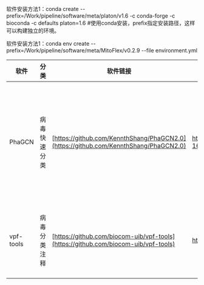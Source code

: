 软件安装方法1：conda create --prefix=/Work/pipeline/software/meta/platon/v1.6 -c conda-forge -c bioconda -c defaults platon=1.6 #使用conda安装，prefix指定安装路径，这样可以构建独立的环境。

软件安装方法1：conda env create --prefix=/Work/pipeline/software/meta/MitoFlex/v0.2.9 --file environment.yml

|软件|分类|软件链接|文章链接|说明|
|----|----|----|----|----|
|PhaGCN|病毒快速分类|[https://github.com/KennthShang/PhaGCN2.0](https://github.com/KennthShang/PhaGCN2.0)|https://www.researchsquare.com/article/rs-1658089/v1|软件不能多线程，且只能在安装路径下运行，注释不到种属|
|vpf-tools|病毒分类注释|[https://github.com/biocom-uib/vpf-tools](https://github.com/biocom-uib/vpf-tools)|https://pubmed.ncbi.nlm.nih.gov/33471063/|软件不好安装，需要管理员权限|
